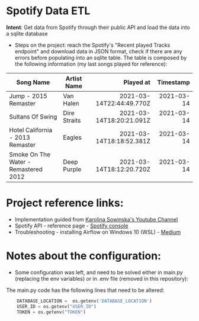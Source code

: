 # Spotify Data ETL

**Intent**: Get data from Spotify through their public API and load the data into a sqlite database

- Steps on the project: reach the Spotify's "Recent played Tracks endpoint" and download data in JSON format, check if there are any errors before populating into an sqlite table. The table is composed by the following information (my last songs played for reference):

| Song Name      | Artist Name | Played at | Timestamp |
| ----------- | ----------- | ---: | ---: |
| Jump - 2015 Remaster |	Van Halen |	2021-03-14T22:44:49.770Z	| 2021-03-14 | 
| Sultans Of Swing	| Dire Straits	|2021-03-14T18:20:21.091Z	| 2021-03-14 |
| Hotel California - 2013 Remaster	| Eagles	| 2021-03-14T18:18:52.381Z	| 2021-03-14 |
| Smoke On The Water - Remastered 2012 |	Deep Purple	| 2021-03-14T18:12:20.720Z | 2021-03-14 |


# Project reference links:
* Implementation guided from [Karolina Sowinska's Youtube Channel](https://www.youtube.com/channel/UCAxnMry1lETl47xQWABvH7g)
 * Spotify API - reference page - [Spotify console](https://developer.spotify.com/console/)
 * Troubleshooting - installing Airflow on Windows 10 (WSL) -  [Medium](https://medium.com/@ryanroline/installing-apache-airflow-on-windows-10-5247aa1249ef)

# Notes about the configuration:
* Some configuration was left, and need to be solved either in main.py (replacing the env variables) or in .env file (removed in this repository):

The main.py code has the following lines that need to be altered:
```python
    DATABASE_LOCATION =  os.getenv('DATABASE_LOCATION')
    USER_ID = os.getenv("USER_ID")
    TOKEN = os.getenv("TOKEN")
```

